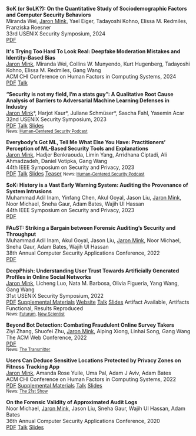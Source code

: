 **SoK (or SoLK?): On the Quantitative Study of Sociodemographic Factors and Computer Security Behaviors**
  <br>
  Miranda Wei, <u>Jaron Mink</u>, Yael Eiger, Tadayoshi Kohno, Elissa M. Redmiles, Franziska Roesner
  <br>
  33rd USENIX Security Symposium, 2024
  <br>
  <a type="button" class="btn btn-primary btn-xs" href="{{site.wei_usenix_24_pdf}}">PDF</a> 
  <br>

**It's Trying Too Hard To Look Real: Deepfake Moderation Mistakes and Identity-Based Bias**
  <br>
  <u>Jaron Mink</u>, Miranda Wei, Collins W. Munyendo, Kurt Hugenberg, Tadayoshi Kohno, Elissa&nbsp;M.&nbsp;Redmiles, Gang Wang
  <br>
  ACM CHI Conference on Human Factors in Computing Systems, 2024
  <br>
  <a type="button" class="btn btn-primary btn-xs" href="{{site.mink_chi_24_pdf}}">PDF</a> <a type="button" class="btn btn-info btn-xs" href="{{site.mink_chi_24_talk}}">Talk</a>
  <br>

**“Security is not my field, I’m a stats guy”: A Qualitative 
              Root Cause Analysis of Barriers to Adversarial Machine 
       	      Learning Defenses in Industry**
  <br>
  <u>Jaron Mink</u>\*, Harjot Kaur\*, Juliane Schmüser\*, Sascha Fahl, Yasemin Acar
  <br>
  32nd USENIX Security Symposium, 2023 
  <br>
  <a type="button" class="btn btn-primary btn-xs" href="{{site.mink_usenix_23_pdf}}">PDF</a> <a type="button" class="btn btn-info btn-xs" href="{{site.mink_usenix_23_talk}}">Talk</a> <a type="button" class="btn btn-info btn-xs" href="{{site.mink_usenix_23_slides}}">Slides</a>
  <br>
  <span style="font-size:80%">News: <a href="{{site.news_24_humancenteredsecurity}}">Human-Centered Security Podcast</a></span>

  
**Everybody’s Got ML, Tell Me What Else You Have: Practitioners’ Perception of
ML-Based Security Tools and Explanations**
  <br>
  <u>Jaron Mink</u>, Hadjer Benkraouda, Limin Yang, Arridhana Ciptadi, Ali Ahmadzadeh, Daniel&nbsp;Votipka, Gang Wang
  <br>
  44th IEEE Symposium on Security and Privacy, 2023
  <br>
  <a type="button" class="btn btn-primary btn-xs" href="{{site.mink_ieee_23_pdf}}">PDF</a> <a type="button" class="btn btn-info btn-xs" href="{{site.mink_ieee_23_talk}}">Talk</a>
  <a type="button" class="btn btn-info btn-xs" href="{{site.mink_ieee_23_slides}}">Slides</a> <a type="button" class="btn btn-info btn-xs" href="{{site.mink_ieee_23_teaser}}">Teaser</a>
  <span style="font-size:80%">News: <a href="{{site.news_24_humancenteredsecurity}}">Human-Centered Security Podcast</a></span>

**SoK: History is a Vast Early Warning System: Auditing the Provenance of System Intrusions**
  <br>
  Muhammad Adil Inam, Yinfang Chen, Akul Goyal, Jason Liu, <u>Jaron Mink</u>, Noor Michael, Sneha Gaur, Adam&nbsp;Bates, Wajih Ul Hassan
  <br>
  44th IEEE Symposium on Security and Privacy, 2023
  <br>
  <a type="button" class="btn btn-primary btn-xs" href="{{site.inam_ieee_23_pdf}}">PDF</a>

**FAuST: Striking a Bargain between Forensic Auditing’s Security and Throughput**
  <br>
  Muhammad Adil Inam, Akul Goyal, Jason Liu, <u>Jaron Mink</u>, Noor Michael, Sneha Gaur, Adam Bates, Wajih Ul Hassan
  <br>
  38th Annual Computer Security Applications Conference, 2022
  <br>
  <a type="button" class="btn btn-primary btn-xs" href="{{site.inam_acsac_22_pdf}}">PDF</a>
  

**DeepPhish: Understanding User Trust Towards Artificially Generated Profiles in Online Social Networks**
  <br>
  <u>Jaron Mink</u>, Licheng Luo,  Nata M. Barbosa, Olivia Figueria, Yang Wang, Gang Wang
  <br>
  31st USENIX Security Symposium, 2022
  <br>
  <a type="button" class="btn btn-primary btn-xs" href="{{site.mink_usenix_22_pdf}}">PDF</a> <a type="button" class="btn btn-primary btn-xs" href="{{site.mink_usenix_22_supp}}">Supplemental Materials</a>  <a type="button" class="btn btn-info btn-xs" href="{{site.deepphish_page}}">Website</a> <a type="button" class="btn btn-info btn-xs" href="{{site.mink_usenix_22_talk}}">Talk</a> <a type="button" class="btn btn-info btn-xs" href="{{site.mink_usenix_22_slides}}">Slides</a> <span class="label label-success">Artifact Available, Artifacts Functional, Results Reproduced</span>
  <br>
  <span style="font-size:80%">News: <a href="{{site.news_usenix_22_futurum}}">Futurum</a>, <a href="{{site.news_usenix_22_newscientist}}">New Scientist</a></span>
  <!--  [[PDF]]({{ site.mink_usenix_22_pdf }}) [[Article]]({{ site.deepphish_page }}) [[Supplemental Materials]]({{ site.mink_usenix_22_supp }}) -->

**Beyond Bot Detection: Combating Fraudulent Online Survey Takers**
  <br>
  Ziyi Zhang, Shuofei Zhu, <u>Jaron Mink</u>, Aiping Xiong, Linhai Song, Gang Wang
  <br>
  The ACM Web Conference, 2022
  <br>
  <a type="button" class="btn btn-primary btn-xs" href="{{site.zhang_www_22_pdf}}">PDF</a>
  <br>
  <span style="font-size:80%">News: <a href="{{site.zhang_www_22_news_thetransmitter}}">The Transmitter</a></span>
  
**Users Can Deduce Sensitive Locations Protected by Privacy Zones on Fitness Tracking App**
  <br>
  <u>Jaron Mink</u>, Amanda Rose Yuile, Uma Pal, Adam J Aviv, Adam Bates
  <br>
  ACM CHI Conference on Human Factors in Computing Systems, 2022
  <br>
  <a type="button" class="btn btn-primary btn-xs" href="{{site.mink_chi_22_pdf}}">PDF</a> <a type="button" class="btn btn-primary btn-xs" href="{{site.mink_chi_22_supp}}">Supplemental Materials</a> <a type="button" class="btn btn-info btn-xs" href="{{site.mink_chi_22_talk}}">Talk</a> <a type="button" class="btn btn-info btn-xs" href="{{site.mink_chi_22_slides}}">Slides</a>
  <br>
  <span style="font-size:80%">News: <a href="{{site.mink_chi_22_news_the21stshow}}">The 21st Show</a></span>

**On the Forensic Validity of Approximated Audit Logs**
  <br>
  Noor Michael, <u>Jaron Mink</u>, Jason Liu, Sneha Gaur, Wajih Ul Hassan, Adam Bates
  <br>
  36th Annual Computer Security Applications Conference, 2020
  <br>
  <a type="button" class="btn btn-primary btn-xs" href="{{site.michael20_pdf}}">PDF</a> <a type="button" class="btn btn-info btn-xs" href="{{site.michael20_talk}}">Talk</a> <a type="button" class="btn btn-info btn-xs" href="{{site.michael20_slides}}">Slides</a>